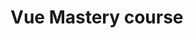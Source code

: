<!DOCTYPE html>
<html lang="en">
<head>
<meta charset="utf-8">
</head>
<body>
<h1>Vue Mastery course</h1>
</body>
</html>